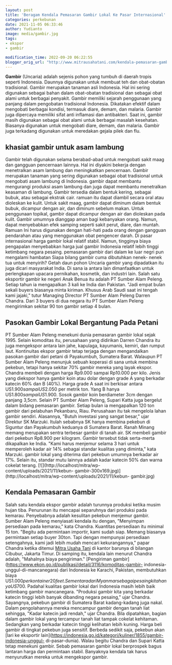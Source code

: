```yaml
---
layout: post
title: 'Beragam Kendala Pemasaran Gambir Lokal Ke Pasar Internasional'
categories: perkebunan
date: 2021-11-05 06:33:46
author: Yudianto
image: media/gambir.jpg
tags:
- ekspor
- gambir

modification_time: 2022-09-20 06:22:55
blogger_orig_url: "http://www.mitrausahatani.com/kendala-pemasaran-gambir-lokal-ke.html"
---
```


**Gambir** (Uncaria) adalah sejenis pohon yang tumbuh di daerah tropis seperti
Indonesia. Daunnya digunakan untuk membuat teh dan obat-obatan tradisional.
Gambir merupakan tanaman asli Indonesia. Hal ini sering digunakan sebagai
bahan dalam obat-obatan tradisional dan sebagai obat alami untuk berbagai
penyakit. Gambir memiliki sejarah penggunaan yang panjang dalam pengobatan
tradisional Indonesia. Dikatakan efektif dalam mengobati berbagai kondisi,
termasuk diare, demam, dan malaria. Gambir juga dipercaya memiliki sifat anti
inflamasi dan antibakteri. Saat ini, gambir masih digunakan sebagai obat alami
untuk berbagai masalah kesehatan. Biasanya digunakan untuk mengobati diare,
demam, dan malaria. Gambir juga terkadang digunakan untuk meredakan gejala
pilek dan flu.

## khasiat gambir untuk asam lambung

Gambir telah digunakan selama berabad-abad untuk mengobati sakit maag dan
gangguan pencernaan lainnya. Hal ini diyakini bekerja dengan menetralkan asam
lambung dan meningkatkan pencernaan. Gambir merupakan tanaman yang sering
digunakan sebagai obat tradisional untuk mengobati asam lambung di Indonesia.
gambir dapat membantu mengurangi produksi asam lambung dan juga dapat membantu
menetralkan keasaman di lambung. Gambir tersedia dalam bentuk kering, sebagai
bubuk, atau sebagai ekstrak cair. ramuan itu dapat diambil secara oral atau
dioleskan ke kulit. Untuk sakit maag, gambir dapat diminum dalam bentuk bubuk,
dicampur dengan air, dan diminum sebelum makan. Untuk penggunaan topikal,
gambir dapat dicampur dengan air dan dioleskan pada kulit. Gambir umumnya
dianggap aman bagi kebanyakan orang. Namun, dapat menyebabkan efek samping
seperti sakit perut, diare, dan muntah. Ramuan Ini harus digunakan dengan
hati-hati pada orang dengan gangguan pendarahan atau yang menggunakan obat
pengencer darah. Di pasar internasional harga gambir lokal relatif stabil.
Namun, tingginya biaya pengapalan menyebabkan harga jual gambir Indonesia
relatif lebih tinggi ketimbang negara pesaing. pemasaran gambir dari dalam ke
luar negri pun mengalami hambatan Siapa bilang gambir cuma dibutuhkan nenek-
nenek tua untuk menyirih? Getah daun pohon Uncaria gambir yang dipadatkan itu
juga dicari masyarakat India. Di sana ia antara lain dimanfaatkan untuk
perlengkapan upacara pernikahan, kosmetik, dan industri lain. Salah satu
eksportir gambir ke negeri Anak Benua itu adalah PT Sumber Alam Peleng. Setiap
tahun ia mengapalkan 3 kali ke India dan Pakistan. "Jadi empat bulan sekali
buyers biasanya minta kiriman. Khusus Arab Saudi saat ini tengah kami jajaki,"
tutur Managing Director PT Sumber Alam Peleng Darren Chandra. Dari 3 buyers di
dua negara itu PT Sumber Alam Peleng mengirimkan sekitar 90 ton gambir setiap
4 bulan.

## Pasokan Gambir Lokal Bergantung Pada Petani

PT Sumber Alam Peleng menekuni dunia pemasaran gambir lokal sejak 1995. Selain
komoditas itu, perusahaan yang didirikan Darren Chandra itu juga mengekspor
antara lain jahe, kapulaga, kayumanis, kemiri, dan rumput laut. Kontinuitas
ekspor gambir tetap terjaga dengan mengandalkan pasokan gambir dari petani di
Payakumbuh, Sumatera Barat. Walaupun PT Sumber Alam Peleng menunjuk sebuah
koperasi di sana untuk membina pekebun, tetapi hanya sekitar 70% gambir mereka
yang layak ekspor. Chandra membeli dengan harga Rp9.000 sampai Rp10.000 per
kilo. Jenis yang diekspor hanya gambir koin atau dolar dengan grade A yang
berkadar katecin 60% dan B (40%). Harga grade A saat ini berkisar antara
US$1.900 sampai US$2.050 per metrik ton. Yang B hanya US$1.800 sampai
US$1.900. Sosok gambir koin berdiameter 3cm dengan panjang 3,5cm. Selain PT
Sumber Alam Peleng, Supari Katta juga bergelut dalam bidang pemasaran gambir.
Setiap bulan ia mengapalkan 120 ton gambir dari pelabuhan Pekanbaru, Riau.
Perusahaan itu tak mengelola lahan gambir sendiri. Alasannya, "Butuh investasi
yang sangat besar," ujar Direktur SK Marzuki. Itulah sebabnya SK hanya membina
pekebun di Siguntur dan Payakumbuh keduanya di Sumatera Barat. Ranah Minang
memang merupakan sentra terbesar gambir di tanah air. SK membeli gambir dari
pekebun Rp8.900 per kilogram. Gambir tersebut tidak serta-merta dikapalkan ke
India. "Kami harus menjemur selama 3 hari untuk memperoleh kadar air 14%
sebagai standar kualitas yang diminta," kata Marzuki. gambir lokal yang
diterima dari pekebun umumnya berkadar air 17%. Selain itu, standar mutu
lainnya adalah kadar katecin 50% dan warna cokelat terang.
[![](http://localhost/mitra/wp-content/uploads/2021/11/kebun-
gambir-300x169.jpg)](http://localhost/mitra/wp-content/uploads/2021/11/kebun-
gambir.jpg)

## Kendala Pemasaran Gambir

Salah satu kendala ekspor gambir adalah turunnya produksi ketika musim hujan
tiba. Penurunan itu mencapai separuhnya dari produksi pada kemarau.
Penyebabnya adalah kesulitan pekebun menjemur gambir. Sumber Alam Peleng
menyiasati kendala itu dengan, "Menyimpan persediaan pada kemarau," kata
Chandra. Kuantitas persediaan itu minimal 15 ton. "Begitu ada permintaan
importir, kami sudah siap. Memang biasanya permintaan setiap buyer 30ton. Tapi
dengan mempunyai persediaan setengahnya, kami jadi lebih mudah mencari
kekurangannya," papar Chandra ketika ditemui [Mitra Usaha
Tani](https://www.mitrausahatani.com/) di kantor barunya di bilangan Cibubur, Jakarta
Timur. Di samping itu, kendala lain menurut Chandra adalah, "Mahalnya biaya
pengiriman." [Pengiriman
gambir](https://www.ekon.go.id/publikasi/detail/3116/komoditas-gambir-
indonesia-unggul-di-mancanegara) dari Indonesia ke Karachi, Pakistan,
membutuhkan biaya US$1.000 per kontainer 20 feet. Sementara dari Myanmar
sebagai pesaing kita hanya US$700. Padahal kualitas gambir lokal dari
Indonesia masih lebih baik ketimbang gambir mancanegara. "Produksi gambir kita
yang berkadar katecin tinggi lebih banyak dibanding negara pesaing," ujar
Chandra. Sayangnya, pekebun gambir di Sumatera Barat kadang-kadang juga nakal.
Dalam pengolahannya mereka mencampur gambir dengan tanah liat sehingga, "Kadar
katecin jadi rendah," ujar Chandra. Bila dipatahkan, bagian dalam gambir lokal
yang tercampur tanah liat tampak cokelat kehitaman. Sedangkan yang berkadar
katecin tinggi kelihatan lebih kuning. Harga beli gambir di tingkat pekebun
juga sensitif. Berbeda sedikit saja, pekebun akan [lari ke eksportir
lain](https://indonesia.go.id/kategori/kuliner/1855/gambir-indonesia-unggul-
di-pasar-dunia). Walau begitu Chandra dan Supari Katta tetap menekuni gambir.
Sebab pemasaran gambir lokal berprospek bagus lantaran harga dan permintaan
stabil. Banyaknya kendala tak harus menyurutkan mereka untuk mengekspor
gambir.


